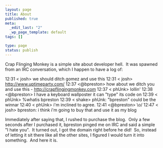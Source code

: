 ```yaml
--- 
layout: page
title: About
published: true
meta: 
  _edit_last: "2"
  _wp_page_template: default
tags: []

type: page
status: publish
---
```

Crap Flinging Monkey is a simple site about developer hell.  It was spawned from an IRC conversation, which I happen to have a log of:

12:31 &lt; josh&gt; we should ditch gomez and use this
12:31 &lt; josh&gt; http://www.uptimeparty.com/
12:37 &lt;@bpreston&gt; how about we ditch you and use this - http://crapflingingmonkey.com
12:37 &lt; phUnk&gt; lollin'
12:38 &lt;@bpreston&gt; I have a keyboard wallposter it can "type" its code on
12:39 &lt; phUnk&gt; %whatis bpreston
12:39 &lt; shake&gt; phUnk: "bpreston" could be the winnar
12:40 &lt; phUnk&gt; i'm inclined to agree.
12:41 &lt;@bpreston&gt; \o/
12:47 &lt; josh&gt; bpreston: i think i'm going to buy that and use it as my blog

Immediately after saying that, I rushed to purchase the blog.  Only a few seconds after I purchased it, bpreston pinged me on IRC and said a simple "I hate you".  It turned out, I got the domain right before he did!  So, instead of letting it sit there like all the other sites, I figured I would turn it into something.  And here it is.
